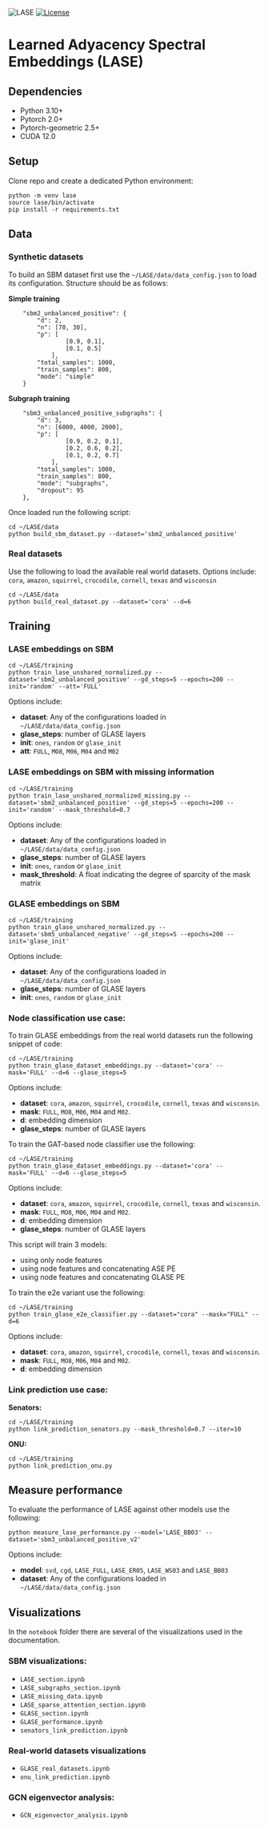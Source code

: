 ![LASE](docs/imgs/graph_networks.png)
[![License](https://img.shields.io/github/license/sofiperez91/LASE)](LICENSE)

# Learned Adyacency Spectral Embeddings (LASE)

## Dependencies
- Python 3.10+
- Pytorch 2.0+
- Pytorch-geometric 2.5+
- CUDA 12.0 

## Setup
Clone repo and create a dedicated Python environment:
```
python -m venv lase
source lase/bin/activate
pip install -r requirements.txt
```

## Data
### Synthetic datasets
To build an SBM dataset first use the `~/LASE/data/data_config.json` to load its configuration. Structure should be as follows:

**Simple training**
```
    "sbm2_unbalanced_positive": {
        "d": 2,
        "n": [70, 30],
        "p": [
                [0.9, 0.1],
                [0.1, 0.5]
            ],
        "total_samples": 1000,
        "train_samples": 800,
        "mode": "simple"
    }
```
**Subgraph training**
```
    "sbm3_unbalanced_positive_subgraphs": {
        "d": 3,
        "n": [6000, 4000, 2000],
        "p": [
                [0.9, 0.2, 0.1],
                [0.2, 0.6, 0.2],
                [0.1, 0.2, 0.7]
            ],
        "total_samples": 1000, 
        "train_samples": 800,
        "mode": "subgraphs",
        "dropout": 95
    },
```
Once loaded run the following script:

```
cd ~/LASE/data
python build_sbm_dataset.py --dataset='sbm2_unbalanced_positive'
```

### Real datasets
Use the following to load the available real world datasets. Options include: `cora`, `amazon`, `squirrel`, `crocodile`, `cornell`, `texas` and `wisconsin`

```
cd ~/LASE/data
python build_real_dataset.py --dataset='cora' --d=6
```

## Training 

### LASE embeddings on SBM

```
cd ~/LASE/training
python train_lase_unshared_normalized.py --dataset='sbm2_unbalanced_positive' --gd_steps=5 --epochs=200 --init='random' --att='FULL'
```

Options include:
- **dataset**: Any of the configurations loaded in `~/LASE/data/data_config.json`
- **glase_steps**: number of GLASE layers
- **init**: `ones`, `random` or `glase_init`
- **att**: `FULL`, `MO8`, `M06`, `M04` and `M02`

### LASE embeddings on SBM with missing information

```
cd ~/LASE/training
python train_lase_unshared_normalized_missing.py --dataset='sbm2_unbalanced_positive' --gd_steps=5 --epochs=200 --init='random' --mask_threshold=0.7
```

Options include:
- **dataset**: Any of the configurations loaded in `~/LASE/data/data_config.json`
- **glase_steps**: number of GLASE layers
- **init**: `ones`, `random` or `glase_init`
- **mask_threshold**: A float indicating the degree of sparcity of the mask matrix


### GLASE embeddings on SBM


```
cd ~/LASE/training
python train_glase_unshared_normalized.py --dataset='sbm5_unbalanced_negative' --gd_steps=5 --epochs=200 --init='glase_init'
```

Options include:
- **dataset**: Any of the configurations loaded in `~/LASE/data/data_config.json`
- **glase_steps**: number of GLASE layers
- **init**: `ones`, `random` or `glase_init`



### Node classification use case:

To train GLASE embeddings from the real world datasets run the following snippet of code:
```
cd ~/LASE/training
python train_glase_dataset_embeddings.py --dataset='cora' --mask='FULL' --d=6 --glase_steps=5
```

Options include:
- **dataset**: `cora`, `amazon`, `squirrel`, `crocodile`, `cornell`, `texas` and `wisconsin`.
- **mask**: `FULL`, `MO8`, `M06`, `M04` and `M02`.
- **d**: embedding dimension
- **glase_steps**: number of GLASE layers

To train the GAT-based node classifier use the following:

```
cd ~/LASE/training
python train_glase_dataset_embeddings.py --dataset='cora' --mask='FULL' --d=6 --glase_steps=5
```

Options include:
- **dataset**: `cora`, `amazon`, `squirrel`, `crocodile`, `cornell`, `texas` and `wisconsin`.
- **mask**: `FULL`, `MO8`, `M06`, `M04` and `M02`.
- **d**: embedding dimension
- **glase_steps**: number of GLASE layers

This script will train 3 models:
- using only node features
- using node features and concatenating ASE PE
- using node features and concatenating GLASE PE


To train the e2e variant use the following:

```
cd ~/LASE/training
python train_glase_e2e_classifier.py --dataset="cora" --mask="FULL" --d=6
```
Options include:
- **dataset**: `cora`, `amazon`, `squirrel`, `crocodile`, `cornell`, `texas` and `wisconsin`.
- **mask**: `FULL`, `MO8`, `M06`, `M04` and `M02`.
- **d**: embedding dimension


### Link prediction use case:

**Senators:**
```
cd ~/LASE/training
python link_prediction_senators.py --mask_threshold=0.7 --iter=10
```

**ONU:**
```
cd ~/LASE/training
python link_prediction_onu.py
```


## Measure performance
To evaluate the performance of LASE against other models use the following:

```
python measure_lase_performance.py --model='LASE_BB03' --dataset='sbm3_unbalanced_positive_v2'
```

Options include:
- **model**: `svd`, `cgd`, `LASE_FULL`, `LASE_ER05`, `LASE_WS03` and `LASE_BB03`
- **dataset**: Any of the configurations loaded in `~/LASE/data/data_config.json`

## Visualizations
In the `notebook` folder there are several of the visualizations used in the documentation. 

### SBM visualizations:
- `LASE_section.ipynb`
- `LASE_subgraphs_section.ipynb`
- `LASE_missing_data.ipynb`
- `LASE_sparse_attention_section.ipynb`
- `GLASE_section.ipynb`
- `GLASE_performance.ipynb`
- `senators_link_prediction.ipynb`

### Real-world datasets visualizations
- `GLASE_real_datasets.ipynb`
- `onu_link_prediction.ipynb`

### GCN eigenvector analysis:
- `GCN_eigenvector_analysis.ipynb`